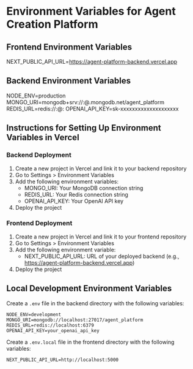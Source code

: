 # Environment Variables for Agent Creation Platform

## Frontend Environment Variables
NEXT_PUBLIC_API_URL=https://agent-platform-backend.vercel.app

## Backend Environment Variables
NODE_ENV=production
MONGO_URI=mongodb+srv://<username>:<password>@<cluster>.mongodb.net/agent_platform
REDIS_URL=redis://<username>:<password>@<host>:<port>
OPENAI_API_KEY=sk-xxxxxxxxxxxxxxxxxxxx

## Instructions for Setting Up Environment Variables in Vercel

### Backend Deployment
1. Create a new project in Vercel and link it to your backend repository
2. Go to Settings > Environment Variables
3. Add the following environment variables:
   - MONGO_URI: Your MongoDB connection string
   - REDIS_URL: Your Redis connection string
   - OPENAI_API_KEY: Your OpenAI API key
4. Deploy the project

### Frontend Deployment
1. Create a new project in Vercel and link it to your frontend repository
2. Go to Settings > Environment Variables
3. Add the following environment variable:
   - NEXT_PUBLIC_API_URL: URL of your deployed backend (e.g., https://agent-platform-backend.vercel.app)
4. Deploy the project

## Local Development Environment Variables

Create a `.env` file in the backend directory with the following variables:
```
NODE_ENV=development
MONGO_URI=mongodb://localhost:27017/agent_platform
REDIS_URL=redis://localhost:6379
OPENAI_API_KEY=your_openai_api_key
```

Create a `.env.local` file in the frontend directory with the following variables:
```
NEXT_PUBLIC_API_URL=http://localhost:5000
```
